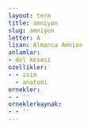 ```yaml
---
layout: term
title: amniyon
slug: amniyon
letter: A
lisan: Almanca Amnion
anlamlar:
- döl kesesi
ozellikler:
- - isim
  - anatomi
ornekler:
- - ''
orneklerkaynak:
- - ''
---
```

